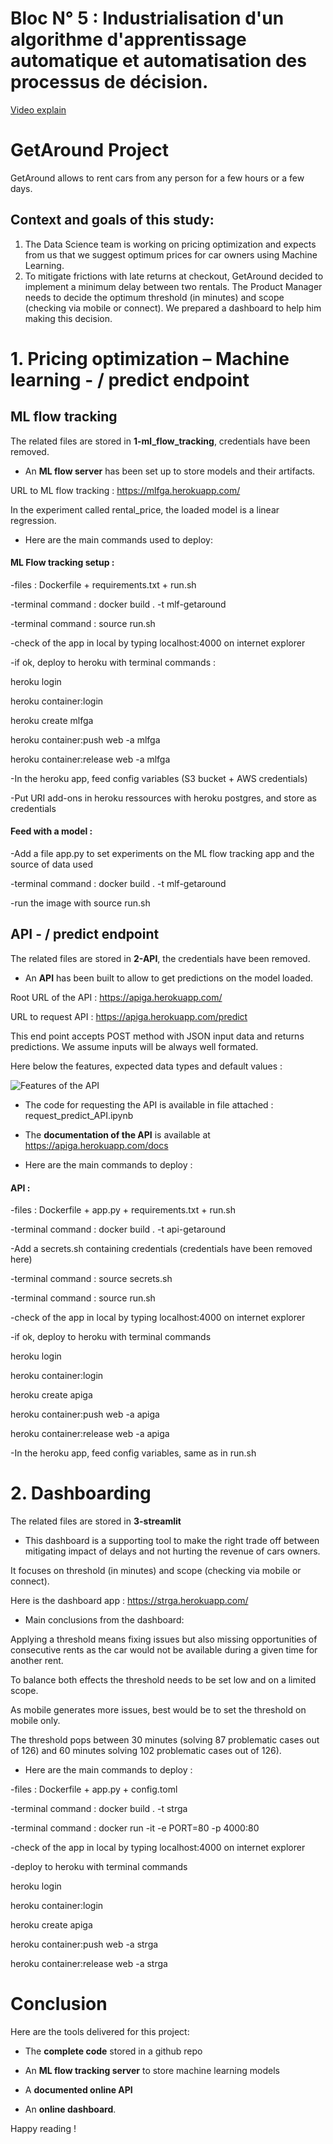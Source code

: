 # Bloc N° 5 : Industrialisation d'un algorithme d'apprentissage automatique et automatisation des processus de décision.

[Video explain](https://share.vidyard.com/watch/Mez5dfSJ98fsLLVJWeTDRD?)

# GetAround Project
GetAround allows to rent cars from any person for a few hours or a few days.

## Context and goals of this study:

1. The Data Science team is working on pricing optimization and expects from us that we suggest optimum prices for car owners using Machine Learning.
1. To mitigate frictions with late returns at checkout, GetAround decided to implement a minimum delay between two rentals. The Product Manager needs to decide the optimum threshold (in minutes) and scope (checking via mobile or connect). We prepared a dashboard to help him making this decision.

# 1. Pricing optimization – Machine learning - / predict endpoint

## ML flow tracking

The related files are stored in **1-ml_flow_tracking**, credentials have been removed.

- An **ML flow server** has been set up to store models and their artifacts.

URL to ML flow tracking : https://mlfga.herokuapp.com/

In the experiment called rental_price, the loaded model is a linear regression.

- Here are the main commands used to deploy:

#### ML Flow tracking setup :

-files : Dockerfile + requirements.txt + run.sh 

-terminal command : docker build . -t mlf-getaround

-terminal command : source run.sh

-check of the app in local by typing localhost:4000 on internet explorer

-if ok, deploy to heroku with terminal commands :

heroku login

heroku container:login

heroku create mlfga

heroku container:push web -a mlfga

heroku container:release web -a mlfga

-In the heroku app, feed config variables (S3 bucket + AWS credentials)

-Put URI add-ons in heroku ressources with heroku postgres, and store as credentials

#### Feed with a model :

-Add a file app.py to set experiments on the ML flow tracking app and the source of data used

-terminal command : docker build . -t mlf-getaround

-run the image with source run.sh

## API - / predict endpoint

The related files are stored in **2-API**, the credentials have been removed.

- An **API** has been built to allow to get predictions on the model loaded.

Root URL of the API : https://apiga.herokuapp.com/

URL to request API : https://apiga.herokuapp.com/predict

This end point accepts POST method with JSON input data and returns predictions. We assume inputs will be always well formated. 

Here below the features, expected data types and default values : 


![Features of the API](https://github.com/ElisaOu/Bloc5_Indus_d_algo_d_apprentissage_auto_et_automatisation_processus_decision/blob/main/API_features.JPG)


- The code for requesting the API is available in file attached : request_predict_API.ipynb

- The **documentation of the API** is available at https://apiga.herokuapp.com/docs

- Here are the main commands to deploy :

#### API :

-files : Dockerfile + app.py + requirements.txt + run.sh 

-terminal command : docker build . -t api-getaround

-Add a secrets.sh containing credentials (credentials have been removed here)

-terminal command : source secrets.sh

-terminal command : source run.sh

-check of the app in local by typing localhost:4000 on internet explorer

-if ok, deploy to heroku with terminal commands

heroku login

heroku container:login

heroku create apiga

heroku container:push web -a apiga

heroku container:release web -a apiga

-In the heroku app, feed config variables, same as in run.sh


# 2. Dashboarding

The related files are stored in **3-streamlit**

- This dashboard is a supporting tool to make the right trade off between mitigating impact of delays and not hurting the revenue of cars owners. 

It focuses on threshold (in minutes) and scope (checking via mobile or connect).

Here is the dashboard app : https://strga.herokuapp.com/

- Main conclusions from the dashboard:

Applying a threshold means fixing issues but also missing opportunities of consecutive rents as the car would not be available during a given time for another rent.

To balance both effects the threshold needs to be set low and on a limited scope.

As mobile generates more issues, best would be to set the threshold on mobile only.

The threshold pops between 30 minutes (solving 87 problematic cases out of 126) and 60 minutes solving 102 problematic cases out of 126).

- Here are the main commands to deploy :

-files : Dockerfile + app.py + config.toml 

-terminal command : docker build . -t strga

-terminal command : docker run -it -e PORT=80 -p 4000:80

-check of the app in local by typing localhost:4000 on internet explorer

-deploy to heroku with terminal commands

heroku login

heroku container:login

heroku create apiga

heroku container:push web -a strga

heroku container:release web -a strga

# Conclusion

Here are the tools delivered for this project:

- The **complete code** stored in a github repo

- An **ML flow tracking server** to store machine learning models

- A **documented online API**

- An **online dashboard**.
 
Happy reading !

